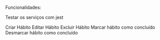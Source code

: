 Funcionalidades:

Testar os serviços com jest

Criar Hábito
Editar Hábito
Excluir Hábito
Marcar hábito como concluído
Desmarcar hábito como concluído
